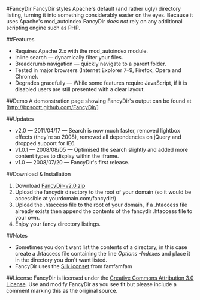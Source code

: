#FancyDir
FancyDir styles Apache's default (and rather ugly) directory listing, turning it into something considerably easier on the eyes.
Because it uses Apache's mod_autoindex FancyDir <em>does not</em> rely on any additional scripting engine such as PHP.

##Features
* Requires Apache 2.x with the mod_autoindex module.
* Inline search &mdash; dynamically filter your files.
* Breadcrumb navigation &mdash; quickly navigate to a parent folder.
* Tested in major browsers (Internet Explorer 7&ndash;9, Firefox, Opera and Chrome).
* Degrades gracefully &mdash; While some features require JavaScript, if it is disabled users are still presented with a clear layout.

##Demo
A demonstration page showing FancyDir's output can be found at [http://bpscott.github.com/FancyDir/]

##Updates
* v2.0 &mdash; 2011/04/17 &mdash; Search is now much faster, removed lightbox effects (they're so 2008), removed all dependencies on jQuery and dropped support for IE6.
* v1.0.1 &mdash; 2008/08/05 &mdash; Optimised the search slightly and added more content types to display within the iframe.
* v1.0 &mdash; 2008/07/20 &mdash; FancyDir's first release.

##Download & Installation
1. Download [FancyDir-v2.0.zip](https://github.com/BPScott/FancyDir/zipball/v2.0)
2. Upload the fancydir directory to the root of your domain (so it would be accessible at yourdomain.com/fancydir/)
3. Upload the .htaccess file to the root of your domain, if a .htaccess file already exists then append the contents of the fancydir .htaccess file to your own.
4. Enjoy your fancy directory listings.

##Notes
* Sometimes you don't want list the contents of a directory, in this case create a .htaccess file containing the line *Options -Indexes* and place it in the directory you don't want listed.
* FancyDir uses the [Silk iconset](http://www.famfamfam.com/lab/icons/silk/) from famfamfam

##License
FancyDir is licensed under the [Creative Commons Attribution 3.0 License](http://creativecommons.org/licenses/by/3.0/).
Use and modify FancyDir as you see fit but please include a comment marking this as the original source.